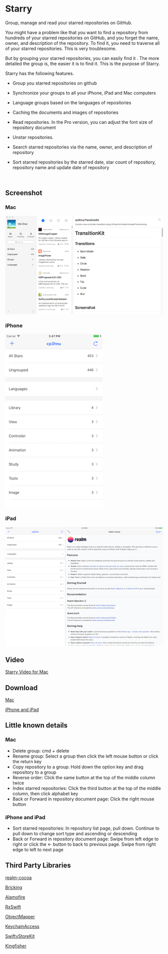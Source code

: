# Starry
Group, manage and read your starred repositories on GitHub. 

You might have a problem like that you want to find a repository from hundreds of your starred repositories on GitHub, and you forget the name, owner, and description of the repository. To find it, you need to traverse all of your starred repositories. This is very troublesome. 

But by grouping your starred repositories, you can easily find it . The more detailed the group is, the easier it is to find it. This is the purpose of Starry.

 Starry has the following features.

* Group you starred repositories on github

* Synchronize your groups to all your iPhone, iPad and Mac computers

* Language groups based on the languages of repositories

* Caching the documents and images of repositories

* Read repositories. In the Pro version, you can adjust the font size of repository document

* Unstar repositories.

* Search starred repositories via the name, owner, and description of repository

* Sort starred repositories by the starred date, star count of repository, repository name and update date of repository

  ​

## Screenshot

### Mac

![](sreenshot/Mac.png)

### iPhone

![](sreenshot/iPhone.png)

### iPad

![](sreenshot/iPad.png)

## Video

[Starry Video for Mac](video/Mac.mp4)



## Download

[Mac](https://itunes.apple.com/us/app/starry/id1281893044)

[iPhone and iPad](https://itunes.apple.com/cn/app/starry-group-your-star/id1281874667?mt=8)



## Little known details

### Mac

* Delete group: cmd + delete
* Rename group: Select a group then click the left mouse button or click the return key
* Copy repository to a group: Hold down the option key and drag repository to a group
* Reverse order: Click the same button at the top of the middle column twice
* Index starred repositories: Click the third button at the top of the middle column, then click alphabet key 
* Back or Forward in repository document page: Click the right mouse button

### iPhone and iPad

* Sort starred repositories: In repository list page, pull down. Continue to pull down to change sort type and ascending or descending
* Back or Forward in repository document page: Swipe from left edge to right or click the ← button to back to previous page.  Swipe from right edge to left to next page

## Third Party Libraries

[realm-cocoa](https://github.com/realm/realm-cocoa)

[Bricking](https://github.com/cp3hnu/Bricking)

[Alamofire](https://github.com/Alamofire/Alamofire)

[RxSwift](https://github.com/ReactiveX/RxSwift)

[ObjectMapper](https://github.com/Hearst-DD/ObjectMapper)

[KeychainAccess](https://github.com/kishikawakatsumi/KeychainAccess)

[SwiftyStoreKit](https://github.com/bizz84/SwiftyStoreKit)

[Kingfisher](https://github.com/onevcat/Kingfisher)

